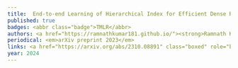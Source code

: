 ```yaml
---
title: 	End-to-end Learning of Hierarchical Index for Efficient Dense Retrieval (EHI)
published: true
badges: <abbr class="badge">TMLR</abbr>
authors: <a href="https://ramnathkumar181.github.io/"><strong>Ramnath Kumar</strong></a>, <a href="http://anshulmittal.org/">Anshul Mittal</a>, <a href="https://nilesh2797.github.io/">Nilesh Gupta</a>, <a href="https://homes.cs.washington.edu/~kusupati/">Aditya Kusupati</a>, <a href="https://www.cs.utexas.edu/~inderjit/">Inderjit S. Dhillon</a>, and <a href="https://www.prateekjain.org/">Prateek Jain</a>.
periodical: <em>arXiv preprint 2023</em>
links: <a href="https://arxiv.org/abs/2310.08891" class="boxed" role="button" target="_blank">PDF</a>
year: 2024
---
```

